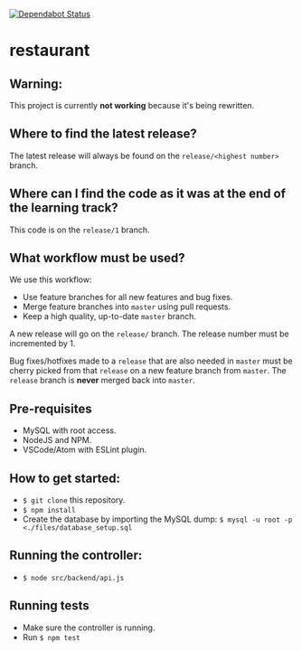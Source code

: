 [![Dependabot Status](https://api.dependabot.com/badges/status?host=github&repo=HonkingGoose/restaurant)](https://dependabot.com)

# restaurant

## Warning:

This project is currently **not working** because it's being rewritten.

## Where to find the latest release?

The latest release will always be found on the `release/<highest number>` branch.

## Where can I find the code as it was at the end of the learning track?

This code is on the `release/1` branch.

## What workflow must be used?

We use this workflow:

- Use feature branches for all new features and bug fixes.
- Merge feature branches into `master` using pull requests.
- Keep a high quality, up-to-date `master` branch.

A new release will go on the `release/` branch.
The release number must be incremented by 1.

Bug fixes/hotfixes made to a `release` that are also needed in `master` must be cherry picked from that `release` on a new feature branch from `master`.
The `release` branch is **never** merged back into `master`.

## Pre-requisites

- MySQL with root access.
- NodeJS and NPM.
- VSCode/Atom with ESLint plugin.

## How to get started:

- `$ git clone` this repository.
- `$ npm install`
- Create the database by importing the MySQL dump:
`$ mysql -u root -p <./files/database_setup.sql`

## Running the controller:

- `$ node src/backend/api.js`

## Running tests

- Make sure the controller is running.
- Run `$ npm test`
